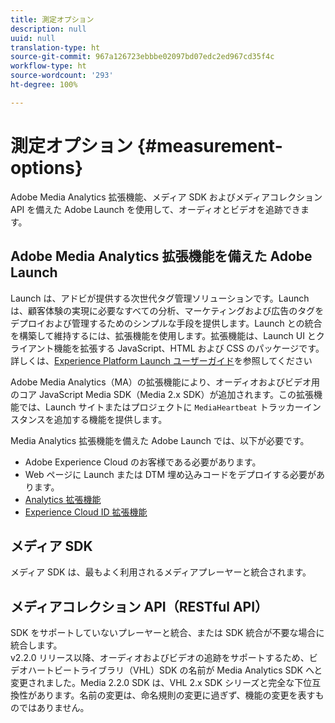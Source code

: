 ```yaml
---
title: 測定オプション
description: null
uuid: null
translation-type: ht
source-git-commit: 967a126723ebbbe02097bd07edc2ed967cd35f4c
workflow-type: ht
source-wordcount: '293'
ht-degree: 100%

---
```



# 測定オプション {#measurement-options}

Adobe Media Analytics 拡張機能、メディア SDK およびメディアコレクション API を備えた Adobe Launch を使用して、オーディオとビデオを追跡できます。

## Adobe Media Analytics 拡張機能を備えた Adobe Launch

Launch は、アドビが提供する次世代タグ管理ソリューションです。Launch は、顧客体験の実現に必要なすべての分析、マーケティングおよび広告のタグをデプロイおよび管理するためのシンプルな手段を提供します。Launch との統合を構築して維持するには、拡張機能を使用します。拡張機能は、Launch UI とクライアント機能を拡張する JavaScript、HTML および CSS のパッケージです。詳しくは、[Experience Platform Launch ユーザーガイド](https://docs.adobe.com/content/help/ja-JP/launch/using/overview.html)を参照してください

Adobe Media Analytics（MA）の拡張機能により、オーディオおよびビデオ用のコア JavaScript Media SDK（Media 2.x SDK）が追加されます。この拡張機能では、Launch サイトまたはプロジェクトに `MediaHeartbeat` トラッカーインスタンスを追加する機能を提供します。

Media Analytics 拡張機能を備えた Adobe Launch では、以下が必要です。
* Adobe Experience Cloud のお客様である必要があります。
* Web ページに Launch または DTM 埋め込みコードをデプロイする必要があります。
* [Analytics 拡張機能](https://docs.adobe.com/content/help/ja-JP/launch/using/extensions-ref/adobe-extension/analytics-extension/overview.html)
* [Experience Cloud ID 拡張機能](https://docs.adobe.com/content/help/ja-JP/launch/using/extensions-ref/adobe-extension/id-service-extension/overview.html)

## メディア SDK

メディア SDK は、最もよく利用されるメディアプレーヤーと統合されます。

## メディアコレクション API（RESTful API）

SDK をサポートしていないプレーヤーと統合、または SDK 統合が不要な場合に統合します。<br>v2.2.0 リリース以降、オーディオおよびビデオの追跡をサポートするため、ビデオハートビートライブラリ（VHL）SDK の名前が Media Analytics SDK へと変更されました。Media 2.2.0 SDK は、VHL 2.x SDK シリーズと完全な下位互換性があります。名前の変更は、命名規則の変更に過ぎず、機能の変更を表すものではありません。
